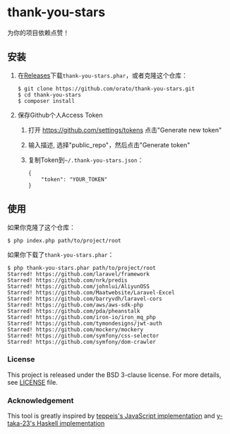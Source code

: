 thank-you-stars
====

为你的项目依赖点赞！

## 安装

1. 在[Releases](https://github.com/oraoto/thank-you-stars/releases)下载`thank-you-stars.phar`，或者克隆这个仓库：

    ~~~
    $ git clone https://github.com/orato/thank-you-stars.git
    $ cd thank-you-stars
    $ composer install
    ~~~

2. 保存Github个人Access Token

    1. 打开 https://github.com/settings/tokens 点击"Generate new token"
    2. 输入描述, 选择"public_repo"，然后点击"Generate token"

    3. 复制Token到`~/.thank-you-stars.json`：

        ~~~
        {
            "token": "YOUR_TOKEN"
        }
        ~~~

## 使用

如果你克隆了这个仓库：

~~~
$ php index.php path/to/project/root
~~~

如果你下载了`thank-you-stars.phar`：

~~~
$ php thank-you-stars.phar path/to/project/root
Starred! https://github.com/laravel/framework
Starred! https://github.com/nrk/predis
Starred! https://github.com/johnlui/AliyunOSS
Starred! https://github.com/Maatwebsite/Laravel-Excel
Starred! https://github.com/barryvdh/laravel-cors
Starred! https://github.com/aws/aws-sdk-php
Starred! https://github.com/pda/pheanstalk
Starred! https://github.com/iron-io/iron_mq_php
Starred! https://github.com/tymondesigns/jwt-auth
Starred! https://github.com/mockery/mockery
Starred! https://github.com/symfony/css-selector
Starred! https://github.com/symfony/dom-crawler
~~~

### License

This project is released under the BSD 3-clause license.
For more details, see [LICENSE](./LICENSE) file.

### Acknowledgement

This tool is greatly inspired by
[teppeis's JavaScript implementation](https://github.com/teppeis/thank-you-stars) and [y-taka-23's Haskell implementation](https://github.com/y-taka-23/thank-you-stars)
